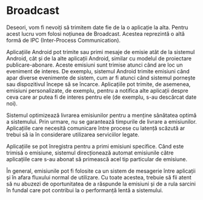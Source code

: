 # Broadcast

Deseori, vom fi nevoiți să trimitem date fie de la o aplicație la alta. Pentru acest lucru vom folosi noțiunea de Broadcast. Acestea reprezintă o altă formă de IPC (Inter-Process Communication).

Aplicațiile Android pot trimite sau primi mesaje de emisie atât de la sistemul Android, cât și de la alte aplicații Android, similar cu modelul de proiectare publicare-abonare. Aceste emisiuni sunt trimise atunci când are loc un eveniment de interes. De exemplu, sistemul Android trimite emisiuni când apar diverse evenimente de sistem, cum ar fi atunci când sistemul pornește sau dispozitivul începe să se încarce. Aplicațiile pot trimite, de asemenea, emisiuni personalizate, de exemplu, pentru a notifica alte aplicații despre ceva care ar putea fi de interes pentru ele (de exemplu, s-au descărcat date noi).

Sistemul optimizează livrarea emisiunilor pentru a menține sănătatea optimă a sistemului. Prin urmare, nu se garantează timpurile de livrare a emisiunilor. Aplicațiile care necesită comunicare între procese cu latență scăzută ar trebui să ia în considerare utilizarea serviciilor legate.

Aplicațiile se pot înregistra pentru a primi emisiuni specifice. Când este trimisă o emisiune, sistemul direcționează automat emisiunile către aplicațiile care s-au abonat să primească acel tip particular de emisiune.

În general, emisiunile pot fi folosite ca un sistem de mesagerie între aplicații și în afara fluxului normal de utilizare. Cu toate acestea, trebuie să fii atent să nu abuzezi de oportunitatea de a răspunde la emisiuni și de a rula sarcini în fundal care pot contribui la o performanță lentă a sistemului.
